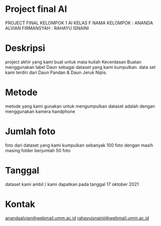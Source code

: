 # Project final AI
PROJECT FINAL KELOMPOK 1 AI KELAS F
NAMA KELOMPOK : ANANDA ALVIAN FIRMANSYAH
              : RAHAYU ISNAINI
              
# Deskripsi
project akhir yang kami buat untuk mata kuliah Kecerdasan Buatan menggunakan label Daun sebagai dataset yang kami kumpulkan.
data set kami terdiri dari Daun Pandan & Daun Jeruk Nipis.


# Metode
metode yang kami gunakan untuk mengumpulkan dataset adalah dengan menggunakan kamera handphone


# Jumlah foto
foto dari dataset yang kami kumpulkan sebanyak 100 foto
dengan masih masing folder berjumlah 50 foto

# Tanggal
dataset kami ambil / kami dapatkan pada tanggal 17 oktober 2021

# Kontak
anandaalvian@webmail.umm.ac.id 
rahayuisnainii@webmail.umm.ac.id
              
